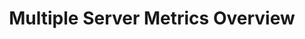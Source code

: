 ---
layout: article
title: Multiple Server Metrics Overview
description: 
  - Keep track of current information about your servers. Up to three servers are displayed with the most important metrics such as CPU, memory, RAM and network utilization. Also the runtime, the last restart and the last backup are displayed. The data could be read from server logs or read out directly via an existing API.
lang: en
weight: 500
isDraft: false
ref: Server_Info
category:
  - Administration
  - IT Data Center
image: Server_Info_DE.png
download: Server_Info_DE.pbmx
overview_description:
overview_benefits:
overview_data_sources:
---